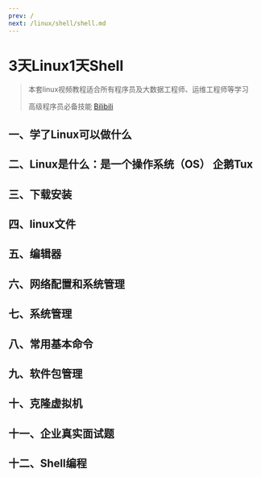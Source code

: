 ```yaml
---
prev: /
next: /linux/shell/shell.md
---
```

# 3天Linux1天Shell

> 本套linux视频教程适合所有程序员及大数据工程师、运维工程师等学习
> 
> 高级程序员必备技能
> [Bilibili](https://www.bilibili.com/video/BV1WY4y1H7d3)

## 一、学了Linux可以做什么


## 二、Linux是什么：是一个操作系统（OS） 企鹅Tux



## 三、下载安装


## 四、linux文件


## 五、编辑器



## 六、网络配置和系统管理



## 七、系统管理



## 八、常用基本命令



## 九、软件包管理



## 十、克隆虚拟机



## 十一、企业真实面试题



## 十二、Shell编程
